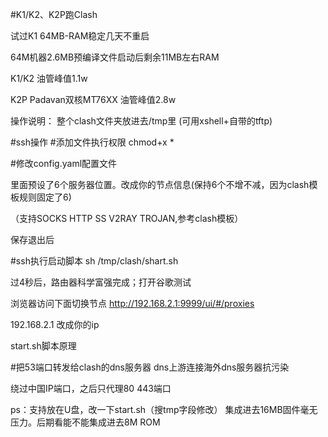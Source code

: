 #K1/K2、K2P跑Clash

试过K1 64MB-RAM稳定几天不重启 

64M机器2.6MB预编译文件启动后剩余11MB左右RAM

K1/K2 油管峰值1.1w

K2P Padavan双核MT76XX 油管峰值2.8w


操作说明：
整个clash文件夹放进去/tmp里
(可用xshell+自带的tftp)

#ssh操作
#添加文件执行权限
chmod+x *

#修改config.yaml配置文件

里面预设了6个服务器位置。改成你的节点信息(保持6个不增不减，因为clash模板规则固定了6)

（支持SOCKS HTTP SS V2RAY TROJAN,参考clash模板）

保存退出后

#ssh执行启动脚本
sh /tmp/clash/shart.sh

过4秒后，路由器科学富强完成；打开谷歌测试

浏览器访问下面切换节点
http://192.168.2.1:9999/ui/#/proxies

192.168.2.1 改成你的ip

start.sh脚本原理

#把53端口转发给clash的dns服务器
dns上游连接海外dns服务器抗污染

绕过中国IP端口，之后只代理80 443端口


ps：支持放在U盘，改一下start.sh（搜tmp字段修改）
集成进去16MB固件毫无压力。后期看能不能集成进去8M ROM
